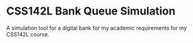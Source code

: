 # CSS142L Bank Queue Simulation
A simulation tool for a digital bank for my academic requirements for my CSS142L course.

